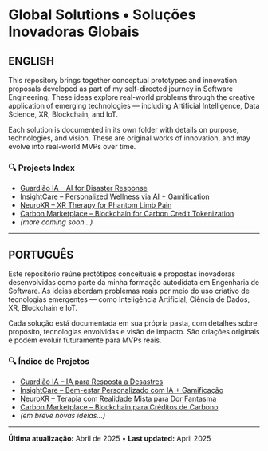 # Global Solutions • Soluções Inovadoras Globais

## ENGLISH

This repository brings together conceptual prototypes and innovation proposals developed as part of my self-directed journey in Software Engineering. These ideas explore real-world problems through the creative application of emerging technologies — including Artificial Intelligence, Data Science, XR, Blockchain, and IoT.

Each solution is documented in its own folder with details on purpose, technologies, and vision. These are original works of innovation, and may evolve into real-world MVPs over time.

### 🔍 Projects Index

- [Guardião IA – AI for Disaster Response](./guardian-ai/)
- [InsightCare – Personalized Wellness via AI + Gamification](./insightcare/)
- [NeuroXR – XR Therapy for Phantom Limb Pain](./neuroxr/)
- [Carbon Marketplace – Blockchain for Carbon Credit Tokenization](./carbon-marketplace/)
- *(more coming soon...)*

---

## PORTUGUÊS

Este repositório reúne protótipos conceituais e propostas inovadoras desenvolvidas como parte da minha formação autodidata em Engenharia de Software. As ideias abordam problemas reais por meio do uso criativo de tecnologias emergentes — como Inteligência Artificial, Ciência de Dados, XR, Blockchain e IoT.

Cada solução está documentada em sua própria pasta, com detalhes sobre propósito, tecnologias envolvidas e visão de impacto. São criações originais e podem evoluir futuramente para MVPs reais.

### 🔍 Índice de Projetos

- [Guardião IA – IA para Resposta a Desastres](./guardian-ai/)
- [InsightCare – Bem-estar Personalizado com IA + Gamificação](./insightcare/)
- [NeuroXR – Terapia com Realidade Mista para Dor Fantasma](./neuroxr/)
- [Carbon Marketplace – Blockchain para Créditos de Carbono](./carbon-marketplace/)
- *(em breve novas ideias...)*

---

**Última atualização:** Abril de 2025 • **Last updated:** April 2025
